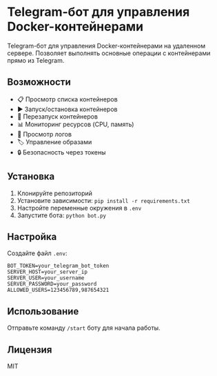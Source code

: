 # Telegram-бот для управления Docker-контейнерами

Telegram-бот для управления Docker-контейнерами на удаленном сервере. Позволяет выполнять основные операции с контейнерами прямо из Telegram.

## Возможности

- 📋 Просмотр списка контейнеров
- ▶️ Запуск/остановка контейнеров
- 🔄 Перезапуск контейнеров
- 📊 Мониторинг ресурсов (CPU, память)
- 📝 Просмотр логов
- 🏷️ Управление образами
- 🔒 Безопасность через токены

## Установка

1. Клонируйте репозиторий
2. Установите зависимости: `pip install -r requirements.txt`
3. Настройте переменные окружения в `.env`
4. Запустите бота: `python bot.py`

## Настройка

Создайте файл `.env`:
```
BOT_TOKEN=your_telegram_bot_token
SERVER_HOST=your_server_ip
SERVER_USER=your_username
SERVER_PASSWORD=your_password
ALLOWED_USERS=123456789,987654321
```

## Использование

Отправьте команду `/start` боту для начала работы.

## Лицензия

MIT
